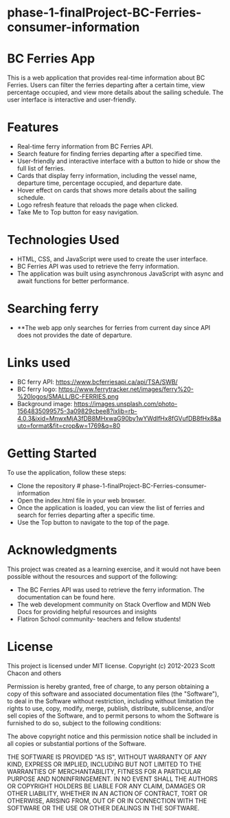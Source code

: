 # phase-1-finalProject-BC-Ferries-consumer-information

# BC Ferries App
This is a web application that provides real-time information about BC Ferries. Users can filter the ferries departing after a certain time, view percentage occupied, and view more details about the sailing schedule. The user interface is interactive and user-friendly.

# Features
- Real-time ferry information from BC Ferries API.
- Search feature for finding ferries departing after a specified time.
- User-friendly and interactive interface with a button to hide or show the full list of ferries.
- Cards that display ferry information, including the vessel name, departure time, percentage occupied, and departure date.
- Hover effect on cards that shows more details about the sailing schedule.
- Logo refresh feature that reloads the page when clicked.
- Take Me to Top button for easy navigation.

# Technologies Used
- HTML, CSS, and JavaScript were used to create the user interface.
- BC Ferries API was used to retrieve the ferry information.
- The application was built using asynchronous JavaScript with async and await functions for better performance.

# Searching ferry
- **The web app only searches for ferries from current day since API does not provides the date of departure.

# Links used
- BC ferry API: https://www.bcferriesapi.ca/api/TSA/SWB/
- BC ferry logo: https://www.ferrytracker.net/images/ferry%20-%20logos/SMALL/BC-FERRIES.png
- Background image: https://images.unsplash.com/photo-1564835099575-3a09829cbee8?ixlib=rb-4.0.3&ixid=MnwxMjA3fDB8MHxwaG90by1wYWdlfHx8fGVufDB8fHx8&auto=format&fit=crop&w=1769&q=80

# Getting Started
To use the application, follow these steps:

- Clone the repository # phase-1-finalProject-BC-Ferries-consumer-information
- Open the index.html file in your web browser.
- Once the application is loaded, you can view the list of ferries and search for ferries departing after a specific time.
- Use the Top button to navigate to the top of the page.

# Acknowledgments
This project was created as a learning exercise, and it would not have been possible without the resources and support of the following:

- The BC Ferries API was used to retrieve the ferry information. The documentation can be found here.
- The web development community on Stack Overflow and MDN Web Docs for providing helpful resources and insights
- Flatiron School community- teachers and fellow students!

# License
This project is licensed under MIT license.
Copyright (c) 2012-2023 Scott Chacon and others

Permission is hereby granted, free of charge, to any person obtaining
a copy of this software and associated documentation files (the
"Software"), to deal in the Software without restriction, including
without limitation the rights to use, copy, modify, merge, publish,
distribute, sublicense, and/or sell copies of the Software, and to
permit persons to whom the Software is furnished to do so, subject to
the following conditions:

The above copyright notice and this permission notice shall be
included in all copies or substantial portions of the Software.

THE SOFTWARE IS PROVIDED "AS IS", WITHOUT WARRANTY OF ANY KIND,
EXPRESS OR IMPLIED, INCLUDING BUT NOT LIMITED TO THE WARRANTIES OF
MERCHANTABILITY, FITNESS FOR A PARTICULAR PURPOSE AND
NONINFRINGEMENT. IN NO EVENT SHALL THE AUTHORS OR COPYRIGHT HOLDERS BE
LIABLE FOR ANY CLAIM, DAMAGES OR OTHER LIABILITY, WHETHER IN AN ACTION
OF CONTRACT, TORT OR OTHERWISE, ARISING FROM, OUT OF OR IN CONNECTION
WITH THE SOFTWARE OR THE USE OR OTHER DEALINGS IN THE SOFTWARE.
